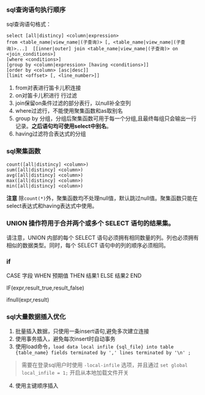 ### sql查询语句执行顺序
sql查询语句格式：
```
select [all|distincy] <column|expression>
from <table_name|view_name|(子查询)> [, <table_name|view_name|(子查询)>...]  [[inner|outer] join <table_name|view_name|(子查询)> on <join_conditions>]
[where <conditions>]
[group by <column|expression> [having <conditions>]]
[order by <column> [asc|desc]]
[limit <offset> [, <line_number>]]
```
1. from对表进行笛卡儿积连接
2. on对笛卡儿积进行 行过滤
3. join保留on条件过滤的部分表行，以null补全空列
4. where过滤行，不能使用聚集函数和as取别名
5. group by 分组，分组后聚集函数可用于每一个分组,且最终每组只会输出一行记录。**之后语句均可使用select中别名**。
6. having过滤符合表达式的分组

### sql聚集函数
```
count([all|distincy] <column>)
sum([all|distincy] <column>)
avg([all|distincy] <column>)
max([all|distincy] <column>)
min([all|distincy] <column>)
```
**注意** 除`count(*)`外，聚集函数均不处理null值，默认跳过null值。聚集函数只能在select表达式和having表达式中使用。

### UNION 操作符用于合并两个或多个 SELECT 语句的结果集。

请注意，UNION 内部的每个 SELECT 语句必须拥有相同数量的列。列也必须拥有相似的数据类型。同时，每个 SELECT 语句中的列的顺序必须相同。

### if
CASE 字段 WHEN 预期值 THEN 结果1 ELSE 结果2 END

IF(expr,result_true,result_false)

ifnull(expr,result)

### sql大量数据插入优化

1. 批量插入数据，只使用一条insert语句,避免多次建立连接
2. 使用事务插入，避免每次insert时自动事务
3. 使用load命令，`load data local infile {sql_file} into table {table_name} fields terminated by ',' lines terminated by '\n' ;`
> 需要在登录sql用户时使用 `-local-infile` 选项，并且通过 `set global local_infile = 1;` 开启从本地加载文件开关
4. 使用主键顺序插入
